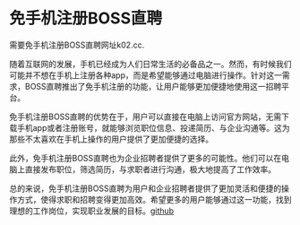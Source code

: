 # 免手机注册BOSS直聘

需要免手机注册BOSS直聘网址k02.cc.

随着互联网的发展，手机已经成为人们日常生活的必备品之一。然而，有时候我们可能并不想在手机上注册各种app，而是希望能够通过电脑进行操作。针对这一需求，BOSS直聘推出了免手机注册的功能，让用户能够更加便捷地使用这一招聘平台。

免手机注册BOSS直聘的优势在于，用户可以直接在电脑上访问官方网站，无需下载手机app或者注册账号，就能够浏览职位信息、投递简历、与企业沟通等。这为那些不太喜欢在手机上操作的用户提供了更加便捷的选择。

此外，免手机注册BOSS直聘也为企业招聘者提供了更多的可能性。他们可以在电脑上直接发布职位，筛选简历，与求职者进行沟通，极大地提高了工作效率。

总的来说，免手机注册BOSS直聘为用户和企业招聘者提供了更加灵活和便捷的操作方式，使得求职和招聘变得更加高效。希望更多的用户能够通过这一功能，找到理想的工作岗位，实现职业发展的目标。[github](https://github.com)